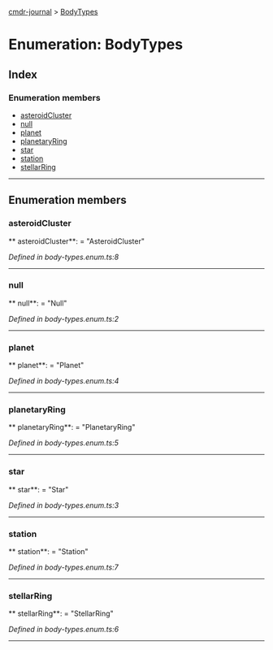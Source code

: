[cmdr-journal](../README.md) > [BodyTypes](../enums/bodytypes.md)



# Enumeration: BodyTypes

## Index

### Enumeration members

* [asteroidCluster](bodytypes.md#asteroidcluster)
* [null](bodytypes.md#null)
* [planet](bodytypes.md#planet)
* [planetaryRing](bodytypes.md#planetaryring)
* [star](bodytypes.md#star)
* [station](bodytypes.md#station)
* [stellarRing](bodytypes.md#stellarring)



---
## Enumeration members
<a id="asteroidcluster"></a>

###  asteroidCluster

** asteroidCluster**:    = "AsteroidCluster"

*Defined in body-types.enum.ts:8*





___

<a id="null"></a>

###  null

** null**:    = "Null"

*Defined in body-types.enum.ts:2*





___

<a id="planet"></a>

###  planet

** planet**:    = "Planet"

*Defined in body-types.enum.ts:4*





___

<a id="planetaryring"></a>

###  planetaryRing

** planetaryRing**:    = "PlanetaryRing"

*Defined in body-types.enum.ts:5*





___

<a id="star"></a>

###  star

** star**:    = "Star"

*Defined in body-types.enum.ts:3*





___

<a id="station"></a>

###  station

** station**:    = "Station"

*Defined in body-types.enum.ts:7*





___

<a id="stellarring"></a>

###  stellarRing

** stellarRing**:    = "StellarRing"

*Defined in body-types.enum.ts:6*





___


